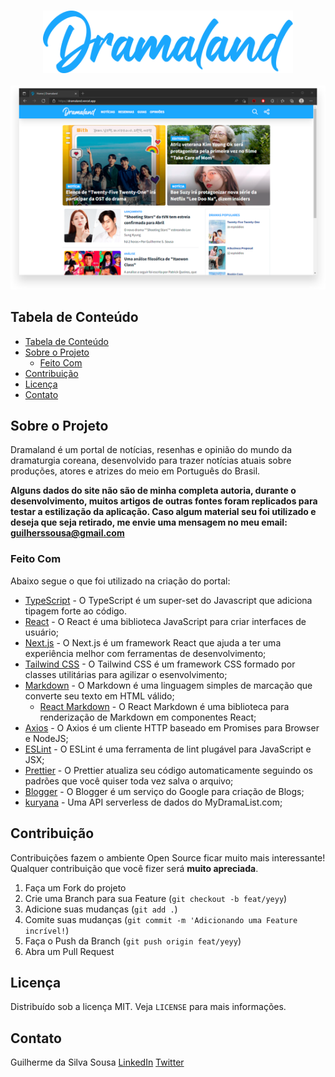 
<!-- PROJECT LOGO -->
<br />
<p align="center">
  <a href="https://dramaland.vercel.com">
    <img src="https://raw.githubusercontent.com/guilherssousa/dramaland/main/.github/dramaland-blue.png" alt="Logo" width=400>
    <br><br>
    <img src="https://raw.githubusercontent.com/guilherssousa/dramaland/main/.github/screenshot.png" alt="Screenshot" width=600/>
  </a>
</p>

<!-- TABLE OF CONTENTS -->

## Tabela de Conteúdo

- [Tabela de Conteúdo](#tabela-de-conte%C3%BAdo)
- [Sobre o Projeto](#sobre-o-projeto)
  - [Feito Com](#feito-com)
- [Contribuição](#contribui%C3%A7%C3%A3o)
- [Licença](#licen%C3%A7a)
- [Contato](#contato)

<!-- ABOUT THE PROJECT -->

## Sobre o Projeto

Dramaland é um portal de notícias, resenhas e opinião do mundo da dramaturgia coreana, desenvolvido para trazer notícias atuais sobre produções, atores e atrizes do meio em Português do Brasil.

**Alguns dados do site não são de minha completa autoria, durante o desenvolvimento, muitos artigos de outras fontes foram replicados para testar a estilização da aplicação. Caso algum material seu foi utilizado e deseja que seja retirado, me envie uma mensagem no meu email: [guilherssousa@gmail.com](mailto:guilherssousa@gmail.com)**

### Feito Com

Abaixo segue o que foi utilizado na criação do portal:

- [TypeScript](https://www.typescriptlang.org/) - O TypeScript é um super-set do Javascript que adiciona tipagem forte ao código.
- [React](https://pt-br.reactjs.org/) - O React é uma biblioteca JavaScript para criar interfaces de usuário;
- [Next.js](https://nextjs.org/) - O Next.js é um framework React que ajuda a ter uma experiência melhor com ferramentas de desenvolvimento;
- [Tailwind CSS](https://tailwindcss.com/) - O Tailwind CSS é um framework CSS formado por classes utilitárias para agilizar o esenvolvimento;
- [Markdown](https://pt.wikipedia.org/wiki/Markdown) - O Markdown é uma linguagem simples de marcação que converte seu texto em HTML válido;
	- [React Markdown](https://github.com/remarkjs/react-markdown) - O React Markdown é uma biblioteca para renderização de Markdown em componentes React;
- [Axios](https://github.com/axios/axios) - O Axios é um cliente HTTP baseado em Promises para Browser e NodeJS;
- [ESLint](https://eslint.org/) - O ESLint é uma ferramenta de lint plugável para JavaScript e JSX;
- [Prettier](https://prettier.io/) - O Prettier atualiza seu código automaticamente seguindo os padrões que você quiser toda vez salva o arquivo;
- [Blogger](https://www.blogger.com/) - O Blogger é um serviço do Google para criação de Blogs;
- [kuryana](https://github.com/TheBoringDude/kuryana) - Uma API serverless de dados do MyDramaList.com;

<!-- CONTRIBUTING -->

## Contribuição

Contribuições fazem o ambiente Open Source ficar muito mais interessante! Qualquer contribuição que você fizer será **muito apreciada**.

1. Faça um Fork do projeto
2. Crie uma Branch para sua Feature (`git checkout -b feat/yeyy`)
3. Adicione suas mudanças (`git add .`)
4. Comite suas mudanças (`git commit -m 'Adicionando uma Feature incrível!`)
5. Faça o Push da Branch (`git push origin feat/yeyy`)
6. Abra um Pull Request

<!-- LICENSE -->

## Licença

Distribuído sob a licença MIT. Veja `LICENSE` para mais informações.

<!-- CONTACT -->

## Contato

Guilherme da Silva Sousa
[LinkedIn](https://linkedin.com/in/guilhermedasilvasousa)
[Twitter](https://twitter.com/krteazy)
